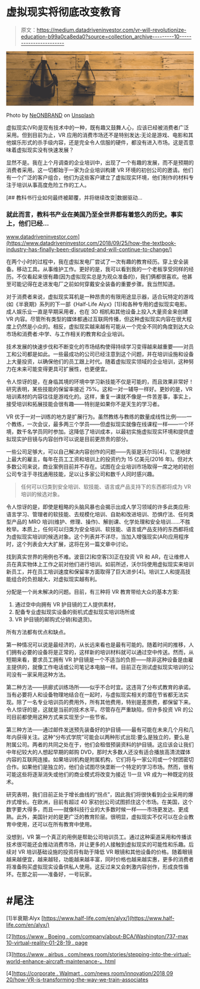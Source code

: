 # 虚拟现实将彻底改变教育

> 原文：<https://medium.datadriveninvestor.com/vr-will-revolutionize-education-b99a0ca8eda0?source=collection_archive---------10----------------------->

![](img/a9962715787651491c5d61d96d5793fb.png)

Photo by [NeONBRAND](https://unsplash.com/@neonbrand?utm_source=unsplash&utm_medium=referral&utm_content=creditCopyText) on [Unsplash](https://unsplash.com/s/photos/vr-headset?utm_source=unsplash&utm_medium=referral&utm_content=creditCopyText)

虚拟现实(VR)是现有技术中的一种，既有趣又鼓舞人心，应该已经被消费者广泛采用。但到目前为止，VR 应用的消费市场还不是特别发达:无论是游戏、电影和其他娱乐形式的杀手级内容，还是完全令人信服的硬件，都没有进入市场。这是否意味着虚拟现实没有快速发展？

显然不是。我在上个月调查的企业培训中，出现了一个有趣的发展，而不是预期的消费者采用。这一切都始于一家为企业培训构建 VR 环境的初创公司的邀请。他们有一个广泛的客户组合，他们为这些客户建立了虚拟现实环境，他们制作的材料专注于培训从事高度危险工作的工人。

[](https://www.datadriveninvestor.com/2018/09/25/how-the-textbook-industry-has-finally-been-disrupted-and-will-continue-to-change/) [## 教科书行业如何最终被颠覆，并将继续改变|数据驱动…

### 就此而言，教科书产业在美国乃至全世界都有着悠久的历史。事实上，他们已经…

www.datadriveninvestor.com](https://www.datadriveninvestor.com/2018/09/25/how-the-textbook-industry-has-finally-been-disrupted-and-will-continue-to-change/) 

在两个小时的过程中，我在虚拟发电厂尝试了一次有趣的教育经历。穿上安全装备。移动工具。从事维护工作。更好的是，我可以看到我的一个老板享受同样的经历。不仅看起来很有趣(因为虚拟现实总是为观众准备的)，我们俩都很喜欢。他甚至可能记得在走进发电厂之前如何穿戴安全装备的重要步骤。我当然知道。

对于消费者来说，虚拟现实耳机是一种昂贵的有限用途显示器，适合玩特定的游戏(如《半衰期》系列的下一部《Half-Life Alyx》[1])和各种专用的虚拟现实电影。成人娱乐业一直是早期采用者，也在 3D 相机和其他设备上投入大量资金来创建 VR 内容。尽管所有类型的媒体都通过互联网传播，但这种虚拟现实内容在很大程度上仍然是小众的。相反，虚拟现实越来越有可能从一个完全不同的角度到达大众市场和消费者:中学、与工作相关的教育和企业培训。

技术发展的快速步伐和不断变化的市场结构使得持续学习变得越来越重要——对员工和公司都是如此。一些最成功的公司已经注意到这个问题，并在培训设施和设备上大量投资，以确保他们的员工跟上时代。随着虚拟现实领域的企业培训，这种努力在未来可能变得更具可扩展性，也更便宜。

令人惊讶的是，在身临其境的环境中学习新技能不仅是可能的，而且效果非常好！研究表明，某些技能的保留率接近 75%。这和一对一辅导一样好。更妙的是，VR 培训素材的内容往往是游戏化的。这样，重复一课就不像是一件苦差事，事实上，接受培训和拓展技能会很有趣——特别是如果你不是天生的学习者。

VR 优于一对一训练的地方是扩展行为。虽然教练与教练的数量成线性比例——一个教练，一次会议，最多两三个学员——但虚拟现实就像在线课程一样——一个环境，数千名学员同时参加。这降低了培训成本，以最初实施虚拟现实环境和提供虚拟现实护目镜与内容创作可以说是目前更昂贵的部分。

一些公司足够大，可以自己解决内容创作的问题——先驱是沃尔玛[4]，它是地球上最大的雇主，每年在员工工资和培训上的投资约为 15 亿美元(2016 年)。但对大多数公司来说，商业案例目前并不存在。试图在企业培训市场取得一席之地的初创公司专注于寻找通用技能，足以让多家公司和数千人同时感兴趣。

> 任何可以归类到安全培训、软技能、语言或产品支持下的东西都将成为 VR 培训的候选对象。

令人惊讶的是，即使是粗略的头脑风暴也会揭示出成人学习领域的许多此类应用:语言学习、管理者的软技能、去规模化培训、自助和改进培训、恐惧疗法、任何类型产品的 MRO 培训(维护、修理、操作)、解剖课、化学处理和安全培训……不胜枚举。本质上，任何可以归类为安全培训、软技能、语言或产品支持的东西都将成为虚拟现实培训的候选对象。这个列表并不详尽，当加入增强现实(AR)应用程序时，这个列表会大大扩展，这将在另一篇文章中讨论。

找到真实世界的用例也不难。波音[2]和空客[3]正在投资 VR 和 AR，在让维修人员在真实物体上工作之前对他们进行培训。如前所述，沃尔玛使用虚拟现实来培训新员工，并在员工培训速度和保留率方面取得了巨大进步[4]。培训工人和提高技能组合的负担越大，对虚拟现实越有利。

分配是一个尚未解决的问题。目前，有三种将 VR 教育带给大众的基本方案:

1.  通过空中向拥有 VR 护目镜的工人提供素材，
2.  配备专业虚拟现实设备的街机式虚拟现实培训场所或
3.  VR 护目镜的邮购式分销(和退货)。

所有方法都有优点和缺点。

第一种情况可以说是最经济的，从长远来看也是最有可能的。随着时间的推移，人们拥有必要的设备将是正常的，这样新的培训材料就可以通过空中传送。然而，从短期来看，要求员工拥有 VR 护目镜是一个不适当的负担——除非这种设备是由雇主提供的，就像工作电话或公司笔记本电脑一样。目前正在测试虚拟现实培训的公司没有一家采用这种方法。

第二种方法——拱廊式训练场所——似乎不合时宜。这违背了分布式教育的承诺。当有必要将人和设备物理地结合在一起时，与虚拟现实相关的潜在节省都无法实现。除了一名专业培训员的费用外，所有其他费用，特别是差旅费，都保留下来。令人惊讶的是，这就是当前的技术水平。尽管存在严重缺陷，但许多投资 VR 的公司目前都使用这种方式来实现至少一些节省。

第三种方法——通过邮件发送预先装备好的护目镜——最有可能在未来几个月和几年内获得关注。这种“分布式学院”可能会以两种形式出现:要么是独立的，要么是附属公司。两者的共同之处在于，他们会租借预装资料的护目镜。这应该会让我们中年纪较大的人想起早期的邮购 DVD，那时大多数人还没有适合播放高清流媒体内容的互联网连接。如果培训机构是附属机构，它们将与一家公司或一个财团密切合作。如果他们是独立的，他们会试图尽快垄断一个特定的学习市场。然而，很有可能这些将逐渐消失或他们的商业模式将改变为接近 1)一旦 VR 成为一种既定的技术。

研究表明，我们目前正处于增长曲线的“拐点”，因此我们将很快看到企业采用的爆炸式增长。在欧洲，目前有超过 40 家初创公司试图抓住这个市场。在美国，这个数字要大得多，而且——就像科技行业的大多数时候一样——市场更发达、更成熟。此外，美国针对的是更广泛的教育阶层。很明显，虚拟现实不仅可以在企业教育中使用，还可以在所有教育中使用。

没想到，VR 第一个真正的用例是帮助公司培训员工。通过这种渠道采用和传播该技术很可能还会推动消费市场，并让更多的人接触到虚拟现实的可能性和乐趣。后续对 VR 培训基础设施的投资将有助于降低 VR 眼镜和其他设备的价格。随着眼镜越来越便宜，越来越轻，功能越来越丰富，同时价格也越来越实惠，更多的消费者将准备购买虚拟现实设备供私人使用。这反过来又会刺激内容创作，形成良性循环。在那之前——准备好，一号玩家。

# #尾注

[1]半衰期:Alyx
[https://www.half-life.com/en/alyx/](https://www.half-life.com/en/alyx/)

[2][https://www . Boeing . com/company/about-BCA/Washington/737-max 10-virtual-reality-01-28-19 . page](https://www.boeing.com/company/about-bca/washington/737-max10-virtual-reality-01-28-19.page)

[3][https://www . airbus . com/news room/stories/stepping-into-the-virtual-world-enhance-aircraft-maintenance-。html](https://www.airbus.com/newsroom/stories/stepping-into-the-virtual-world-to-enhance-aircraft-maintenance-.html)

[4][https://corporate . Walmart . com/news room/innovation/2018 09 20/how-VR-is-transforming-the-way-we-train-associates](https://corporate.walmart.com/newsroom/innovation/20180920/how-vr-is-transforming-the-way-we-train-associates)